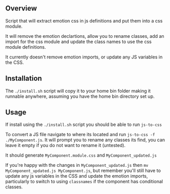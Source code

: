 ## Overview
Script that will extract emotion css in js definitions and put them into a css module.

It will remove the emotion declartions, allow you to rename classes, add an import for the css module and update the class names to use the css module definitions.

It currently doesn't remove emotion imports, or update any JS variables in the CSS.  


## Installation

The `./install.sh` script will copy it to your home bin folder making it runnable anywhere, assuming you have the home bin directory set up. 

## Usage
If install using the `./install.sh` script you should be able to run `js-to-css` 

To convert a JS file navigate to where its located and run `js-to-css -f ./MyComponent.js`. It will prompt you to rename any classes its find, you can leave it empty if you do not want to rename it (untested).

It should generate `MyComponent.module.css` and `MyComponent_updated.js`

If you're happy with the changes in `MyComponent_updated.js` then `mv MyComponent_updated.js MyComponent.js`, but remember you'll still have to update any js variables in the CSS and update the emotion imports, particularly to switch to using `classnames` if the component has conditional classes.  


